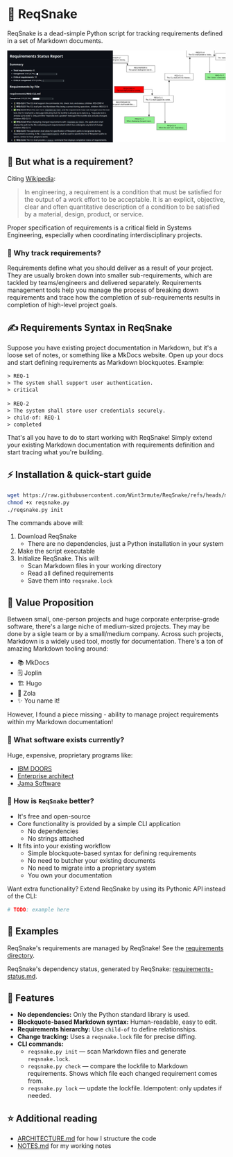 # 🐍 ReqSnake

ReqSnake is a dead-simple Python script for tracking requirements defined in a set of Markdown documents.

![Image containing requirements status report and a requirements diagram](./docs/demo.jpg)

## 📄 But what is a requirement?

Citing [Wikipedia](https://en.wikipedia.org/wiki/Requirements_management):

> In engineering, a requirement is a condition that must be satisfied for the output of a work effort to be acceptable. It is an explicit, objective, clear and often quantitative description of a condition to be satisfied by a material, design, product, or service.

Proper specification of requirements is a critical field in Systems Engineering, especially when coordinating interdisciplinary projects.

### 🤔 Why track requirements?

Requirements define what you should deliver as a result of your project. They are usually broken down into smaller sub-requirements, which are tackled by teams/engineers and delivered separately. Requirements management tools help you manage the process of breaking down requirements and trace how the completion of sub-requirements results in completion of high-level project goals.

## ✍️ Requirements Syntax in ReqSnake

Suppose you have existing project documentation in Markdown, but it's a loose set of notes, or something like a MkDocs website.
Open up your docs and start defining requirements as Markdown blockquotes. Example:

```
> REQ-1
> The system shall support user authentication.
> critical

> REQ-2
> The system shall store user credentials securely.
> child-of: REQ-1
> completed
```

That's all you have to do to start working with ReqSnake! Simply extend your existing Markdown documentation with requirements definition and start tracing what you're building.

## ⚡ Installation & quick-start guide

```bash
wget https://raw.githubusercontent.com/Wint3rmute/ReqSnake/refs/heads/main/reqsnake.py
chmod +x reqsnake.py
./reqsnake.py init
```

The commands above will:

1. Download ReqSnake
    - There are no dependencies, just a Python installation in your system
2. Make the script executable
3. Initialize ReqSnake. This will:
    - Scan Markdown files in your working directory
    - Read all defined requirements
    - Save them into `reqsnake.lock`

## 💎 Value Proposition

Between small, one-person projects and huge corporate enterprise-grade software, there's a large niche of medium-sized projects. They may be done by a sigle team or by a small/medium company. Across such projects, Markdown is a widely used tool, mostly for documentation. There's a ton of amazing Markdown tooling around:

- 📚 MkDocs
- 🗒️ Joplin
- 🏗️ Hugo
- 🦄 Zola
- ✨ You name it!

However, I found a piece missing - ability to manage project requirements within my Markdown documentation!

### 🏢 What software exists currently?

Huge, expensive, proprietary programs like:

- [IBM DOORS](https://www.ibm.com/docs/en/engineering-lifecycle-management-suite/doors/9.7.0?topic=overview-doors)
- [Enterprise architect](https://sparxsystems.com/)
- [Jama Software](https://www.jamasoftware.com/)

### 🐍 How is `ReqSnake` better?

- It's free and open-source
- Core functionality is provided by a simple CLI application
    - No dependencies
    - No strings attached
- It fits into your existing workflow
    - Simple blockquote-based syntax for defining requirements
    - No need to butcher your existing documents
    - No need to migrate into a proprietary system
    - You own your documentation

Want extra functionality? Extend ReqSnake by using its Pythonic API instead of the CLI:

```python
# TODO: example here
```

## 📖 Examples

ReqSnake's requirements are managed by ReqSnake! See the [requirements directory](./requirements/).

ReqSnake's dependency status, generated by ReqSnake: [requirements-status.md](./requirements-status.md).

## 🚀 Features

- **No dependencies:** Only the Python standard library is used.
- **Blockquote-based Markdown syntax:** Human-readable, easy to edit.
- **Requirements hierarchy:** Use `child-of` to define relationships.
- **Change tracking:** Uses a `reqsnake.lock` file for precise diffing.
- **CLI commands:**
    - `reqsnake.py init` — scan Markdown files and generate `reqsnake.lock`.
    - `reqsnake.py check` — compare the lockfile to Markdown requirements. Shows which file each changed requirement comes from.
    - `reqsnake.py lock` — update the lockfile. Idempotent: only updates if needed.

## ⭐ Additional reading

- [ARCHITECTURE.md](./ARCHITECTURE.md) for how I structure the code
- [NOTES.md](./NOTES.md) for my working notes
